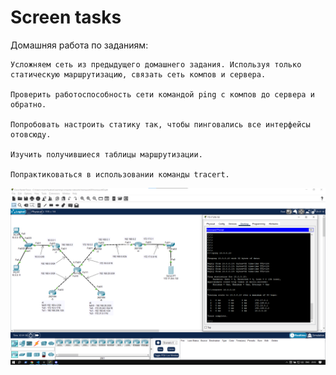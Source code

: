 # Screen tasks

Домашняя работа по заданиям:

    Усложняем сеть из предыдущего домашнего задания. Используя только статическую маршрутизацию, связать сеть компов и сервера.

    Проверить работоспособность сети командой ping с компов до сервера и обратно.

    Попробовать настроить статику так, чтобы пинговались все интерфейсы отовсюду.

    Изучить получившиеся таблицы маршрутизации.

    Попрактиковаться в использовании команды tracert.

![screen_tasks](/homework03/hw_03.png)

